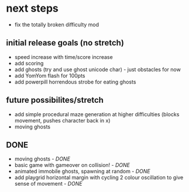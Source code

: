 # next steps
- fix the totally broken difficulty mod

## initial release goals (no stretch)
- speed increase with time/score increase
- add scoring
- add ghosts (try and use ghost unicode char) - just obstacles for now
- add YomYom flash for 100pts
- add powerpill horrendous strobe for eating ghosts

## future possibilites/stretch
- add simple procedural maze generation at higher difficulties (blocks movement, pushes character back in x)
- moving ghosts

## DONE
- moving ghosts - *DONE*
- basic game with gameover on collision! - *DONE*
- animated immobile ghosts, spawning at random - *DONE*
- add playgrid horizontal margin with cycling 2 colour oscillation to give sense of movement - *DONE*

